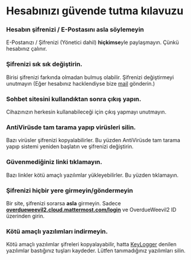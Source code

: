 # Hesabınızı güvende tutma kılavuzu
### Hesabın şifrenizi / E-Postasını **asla** söylemeyin
E-Postanızı / Şifrenizi (Yönetici dahil) **hiçkimse**yle paylaşmayın. Çünkü hesabınız çalınır.
### Şifrenizi sık sık değiştirin.
Birisi şifrenizi farkında olmadan bulmuş olabilir. Şifrenizi değiştirmeyi unutmayın (Eğer hesabınız hacklendiyse bize [mail](mailto:mail@overdueweevil2.tk) gönderin.)
### Sohbet sitesini kullandıktan sonra çıkış yapın.
Cihazınızın herkesin kullanabileceği için çıkış yapmayı unutmayın.
### AntiVirüsde tam tarama yapıp virüsleri silin.
Bazı virüsler şifrenizi kopyalabilirler. Bu yüzden AntiVirüsde tam tarama yapıp sistemi yeniden başlatın ve şifrenizi değiştirin.
### Güvenmediğiniz linki tıklamayın.
Bazı linkler kötü amaçlı yazılımlar yükleyebilirler. Bu yüzden tıklamayın.
### Şifrenizi hiçbir yere girmeyin/göndermeyin
Bir site, şifrenizi sorarsa **asla** girmeyin. Sadece [**overdueweevil2.cloud.mattermost.com/login**](//overdueweevil2.cloud.mattermost.com/login) ve OverdueWeevil2 ID üzerinden girin.
### Kötü amaçlı yazılımları indirmeyin.
Kötü amaçlı yazılımlar şifreleri kopyalayabilir, hatta [KeyLogger](//tr.wikipedia.org/wiki/Klavye_dinleme_sistemi) denilen yazılımlar bastığınız tuşları kaydeder. Lütfen tanımadığınız yazılımları silin.
